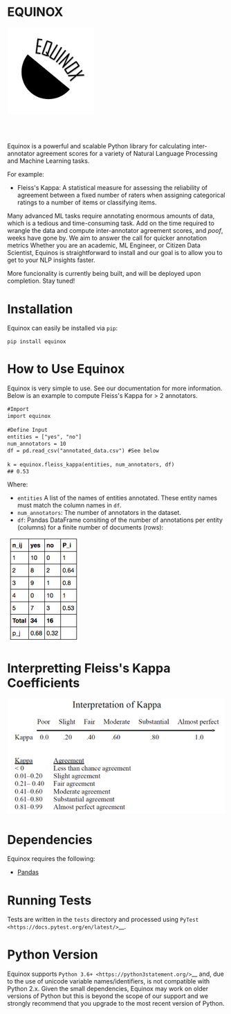 # EQUINOX
 
<img src="./assets/logo.PNG" alt="drawing" width="200"/>

<br><br>

Equinox is a powerful and scalable Python library for calculating inter-annotator agreement scores for a variety of Natural Language Processing and Machine Learning tasks.

For example:
 - Fleiss's Kappa: A statistical measure for assessing the reliability of agreement between a fixed number of raters when assigning categorical ratings to a number of items or classifying items.

Many advanced ML tasks require annotating enormous amounts of data, which is a tedious and time-consuming task. Add on the time required to wrangle the data and compute inter-annotator agreement scores, and *poof*, weeks have gone by. We aim to answer the call for quicker annotation metrics Whether you are an academic, ML Engineer, or Citizen Data Scientist, Equinos is straightforward to install and our goal is to allow you to get to your NLP insights faster.

More funcionality is currently being built, and will be deployed upon completion. Stay tuned!

 # Installation
 Equinox can easily be installed via `pip`:
 ```
 pip install equinox
 ```

# How to Use Equinox
Equinox is very simple to use. See our documentation for more information. Below is an example to compute Fleiss's Kappa for > 2 annotators.
```
#Import
import equinox

#Define Input
entities = ["yes", "no"]
num_annotators = 10
df = pd.read_csv("annotated_data.csv") #See below

k = equinox.fleiss_kappa(entities, num_annotators, df)
## 0.53
```

Where:
 - `entities` A list of the names of entities annotated. These entity names must match the column names in `df`.
 - `num_annotators`: The number of annotators in the dataset.
 - `df`: Pandas DataFrame consiting of the number of annotations per entity (columns) for a finite number of documents (rows):

 ![Table](./assets/table.png)

 # Interpretting Fleiss's Kappa Coefficients
 ![Interpret](./assets/interpretation.png)

 # Dependencies
 Equinox requires the following:
 - [Pandas](https://pandas.pydata.org/)

 # Running Tests
 Tests are written in the ``tests`` directory and processed using `PyTest <https://docs.pytest.org/en/latest/>`__.

 # Python Version
 Equinox supports `Python 3.6+ <https://python3statement.org/>`__ and, due to the use of unicode variable names/identifiers, is not compatible with Python 2.x. Given the small dependencies, Equinox may work on older versions of Python but this is beyond the scope of our support and we strongly recommend that you upgrade to the most recent version of Python.

